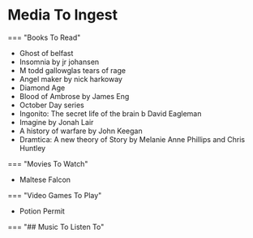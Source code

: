 # Media To Ingest

=== "Books To Read"
  - Ghost of belfast
  - Insomnia by jr johansen
  - M todd gallowglas tears of rage
  - Angel maker by nick harkoway
  - Diamond Age
  - Blood of Ambrose by James Eng
  - October Day series
  - Ingonito: The secret life of the brain b David Eagleman
  - Imagine by Jonah Lair
  - A history of warfare by John Keegan
  - Dramtica: A new theory of Story by Melanie Anne Phillips and Chris Huntley

=== "Movies To Watch"
  - Maltese Falcon

=== "Video Games To Play"
  - Potion Permit

=== "## Music To Listen To"

